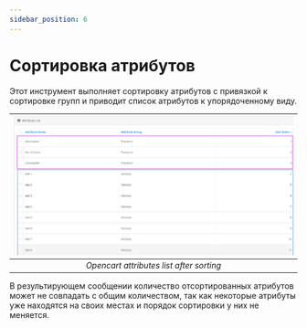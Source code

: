 ```yaml
---
sidebar_position: 6
---
```


# Сортировка атрибутов

Этот инструмент выполняет сортировку атрибутов с привязкой к сортировке групп и приводит список атрибутов к упорядоченному виду.

| ![Opencart attributes list](/img/tutorial/opencart_attribute_list.png) |
|:--:|
| *Opencart attributes list after sorting* |

В результирующем сообщении количество отсортированных атрибутов может не совпадать с общим количеством, так как некоторые атрибуты уже находятся на своих местах и порядок сортировки у них не меняется.
